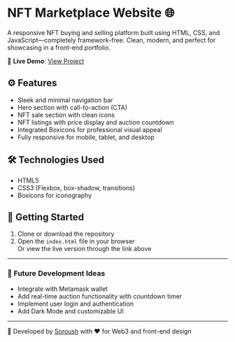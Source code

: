 # NFT Marketplace Website 🌐

A responsive NFT buying and selling platform built using HTML, CSS, and JavaScript—completely framework-free. Clean, modern, and perfect for showcasing in a front-end portfolio.

🔗 **Live Demo**: [View Project](https://soroushx123.github.io/nft-website/)

## ⚙️ Features
- Sleek and minimal navigation bar
- Hero section with call-to-action (CTA)
- NFT sale section with clean icons
- NFT listings with price display and auction countdown
- Integrated Boxicons for professional visual appeal
- Fully responsive for mobile, tablet, and desktop

## 🛠️ Technologies Used
- HTML5  
- CSS3 (Flexbox, box-shadow, transitions)  
- Boxicons for iconography


## 🚀 Getting Started
1. Clone or download the repository  
2. Open the `index.html` file in your browser  
Or view the live version through the link above

---

### 🎯 Future Development Ideas
- Integrate with Metamask wallet  
- Add real-time auction functionality with countdown timer  
- Implement user login and authentication  
- Add Dark Mode and customizable UI

---

📌 Developed by [Soroush](https://github.com/SoroushX123) with ❤️ for Web3 and front-end design
